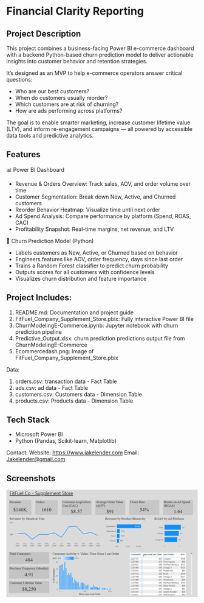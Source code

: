 # Financial Clarity Reporting

## Project Description
This project combines a business-facing Power BI e-commerce dashboard with a backend Python-based churn prediction model to deliver actionable insights into customer behavior and retention strategies.

It’s designed as an MVP to help e-commerce operators answer critical questions:
- Who are our best customers?
- When do customers usually reorder?
- Which customers are at risk of churning?
- How are ads performing across platforms?

The goal is to enable smarter marketing, increase customer lifetime value (LTV), and inform re-engagement campaigns — all powered by accessible data tools and predictive analytics.

## Features
📊 Power BI Dashboard
- Revenue & Orders Overview: Track sales, AOV, and order volume over time
- Customer Segmentation: Break down New, Active, and Churned customers
- Reorder Behavior Heatmap: Visualize time until next order
- Ad Spend Analysis: Compare performance by platform (Spend, ROAS, CAC)
- Profitability Snapshot: Real-time margins, net revenue, and LTV

🤖 Churn Prediction Model (Python)
- Labels customers as New, Active, or Churned based on behavior
- Engineers features like AOV, order frequency, days since last order
- Trains a Random Forest classifier to predict churn probability
- Outputs scores for all customers with confidence levels
- Visualizes churn distribution and feature importance

## Project Includes:
1. README.md: Documentation and project guide
2. FitFuel_Company_Supplement_Store.pbix: Fully interactive Power BI file
3. ChurnModelingE-Commerce.ipynb: Jupyter notebook with churn prediction pipeline
4. Predictive_Output.xlsx: churn prediction predictions output file from ChurnModelingE-Commerce 
5. Ecommercedash.png: Image of FitFuel_Company_Supplement_Store.pbix

Data:
1. orders.csv: transaction data - Fact Table
2. ads.csv: ad data - Fact Table
3. customers.csv: Customers data - Dimension Table
4. products.csv: Products data - Dimension Table

## Tech Stack
- Microsoft Power BI
- Python (Pandas, Scikit-learn, Matplotlib)
  
Contact: 
Website: https://www.jakelender.com
Email: Jakelender@gmail.com

## Screenshots
![alt text](https://github.com/JacobLender/Ecommerce-Insights/blob/02d8d76439a9ef80aa0d2985a8a4681dee7e610f/Ecommercedash.png)
